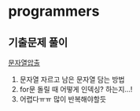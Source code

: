 # programmers

## 기출문제 풀이

[문자열압출](./문자열압축/Main.java)
1. 문자열 자르고 남은 문자열 담는 방법
2. for문 돌릴 때 어떻게 인덱싱? 하는지...!
3. 어렵다ㅠㅠ 많이 반복해야할듯
